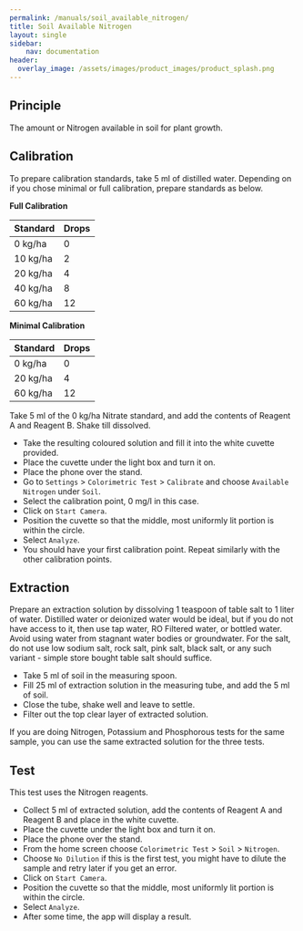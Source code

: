 ```yaml
---
permalink: /manuals/soil_available_nitrogen/
title: Soil Available Nitrogen
layout: single
sidebar: 
    nav: documentation
header:
  overlay_image: /assets/images/product_images/product_splash.png
---
```

## Principle
The amount or Nitrogen available in soil for plant growth. 

## Calibration
To prepare calibration standards, take 5 ml of distilled water. Depending on if you chose minimal or full calibration, prepare standards as below.


**Full Calibration**

| Standard | Drops |
| --- | --- |
| 0 kg/ha | 0 |
| 10 kg/ha | 2 |
| 20 kg/ha | 4 |
| 40 kg/ha | 8 |
| 60 kg/ha | 12 |

**Minimal Calibration**

| Standard | Drops |
| --- | --- |
| 0 kg/ha | 0 |
| 20 kg/ha | 4 |
| 60 kg/ha | 12 |


Take 5 ml of the 0 kg/ha Nitrate standard, and add the contents of Reagent A and Reagent B. Shake till dissolved.

* Take the resulting coloured solution and fill it into the white cuvette provided.
* Place the cuvette under the light box and turn it on.
* Place the phone over the stand.
* Go to `Settings` > `Colorimetric Test` > `Calibrate` and choose `Available Nitrogen` under `Soil`.
* Select the calibration point, 0 mg/l in this case.
* Click on `Start Camera`.
* Position the cuvette so that the middle, most uniformly lit portion is within the circle.
* Select `Analyze`.
* You should have your first calibration point. Repeat similarly with the other calibration points.

## Extraction
Prepare an extraction solution by dissolving 1 teaspoon of table salt to 1 liter of water. Distilled water or deionized water would be ideal, but if you do not have access to it, then use tap water, RO Filtered water, or bottled water. Avoid using water from stagnant water bodies or groundwater. For the salt, do not use low sodium salt, rock salt, pink salt, black salt, or any such variant - simple store bought table salt should suffice.

* Take 5 ml of soil in the measuring spoon.
* Fill 25 ml of extraction solution in the measuring tube, and add the 5 ml of soil.
* Close the tube, shake well and leave to settle.
* Filter out the top clear layer of extracted solution.

If you are doing Nitrogen, Potassium and Phosphorous tests for the same sample, you can use the same extracted solution for the three tests.


## Test
This test uses the Nitrogen reagents.

* Collect 5 ml of extracted solution, add the contents of Reagent A and Reagent B and place in the white cuvette.
* Place the cuvette under the light box and turn it on.
* Place the phone over the stand.
* From the home screen choose `Colorimetric Test` > `Soil` > `Nitrogen`.
* Choose `No Dilution` if this is the first test, you might have to dilute the sample and retry later if you get an error.
* Click on `Start Camera`.
* Position the cuvette so that the middle, most uniformly lit portion is within the circle.
* Select `Analyze`.
* After some time, the app will display a result.